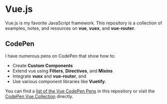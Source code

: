 # Vue.js

Vue.js is my favorite JavaScript framework. This repository is a collection of examples, notes, and resources on **vue**, **vuex**, and **vue-router**.

## CodePen

I have numerous pens on CodePen that show how to:

* Create **Custom Components**
* Extend vue using **Filters**, **Directives**, and **Mixins**
* Integrate **vuex** and **vue-router**, and
* Use various component libraries like **Vuetify**.

You can find a [list of the Vue CodePen Pens](codepen/readme.md) in this repository or visit the [CodePen Vue Collection](https://codepen.io/collection/DworBa/) directly.